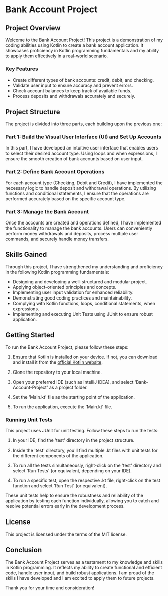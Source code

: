 # Bank Account Project

<!-- ![Bank Account Project](project_image.png) -->

## Project Overview

Welcome to the Bank Account Project! This project is a demonstration of my coding abilities using Kotlin to create a bank account application. It showcases proficiency in Kotlin programming fundamentals and my ability to apply them effectively in a real-world scenario.

### Key Features

- Create different types of bank accounts: credit, debit, and checking.
- Validate user input to ensure accuracy and prevent errors.
- Check account balances to keep track of available funds.
- Process deposits and withdrawals accurately and securely.

## Project Structure

The project is divided into three parts, each building upon the previous one:

### Part 1: Build the Visual User Interface (UI) and Set Up Accounts

In this part, I have developed an intuitive user interface that enables users to select their desired account type. Using loops and when expressions, I ensure the smooth creation of bank accounts based on user input.

### Part 2: Define Bank Account Operations

For each account type (Checking, Debit and Credit), I have implemented the necessary logic to handle deposit and withdrawal operations. By utilizing functions and conditional statements, I ensure that the operations are performed accurately based on the specific account type.

### Part 3: Manage the Bank Account

Once the accounts are created and operations defined, I have implemented the functionality to manage the bank accounts. Users can conveniently perform money withdrawals and deposits, process multiple user commands, and securely handle money transfers.

## Skills Gained

Through this project, I have strengthened my understanding and proficiency in the following Kotlin programming fundamentals:

- Designing and developing a well-structured and modular project.
- Applying object-oriented principles and concepts.
- Implementing user input validation for enhanced reliability.
- Demonstrating good coding practices and maintainability.
- Complying with Kotlin functions, loops, conditional statements, when expressions.
- Implementing and executing Unit Tests using JUnit to ensure robust application.

## Getting Started

To run the Bank Account Project, please follow these steps:

1. Ensure that Kotlin is installed on your device. If not, you can download and install it from the [official Kotlin website](https://kotlinlang.org/).

2. Clone the repository to your local machine.

3. Open your preferred IDE (such as IntelliJ IDEA), and select 'Bank-Account-Project' as a project folder.

4. Set the 'Main.kt' file as the starting point of the application.

5. To run the application, execute the 'Main.kt' file.

### Running Unit Tests

This project uses JUnit for unit testing. Follow these steps to run the tests:

1. In your IDE, find the 'test' directory in the project structure.

2. Inside the 'test' directory, you'll find multiple .kt files with unit tests for the different components of the application.

3. To run all the tests simultaneously, right-click on the 'test' directory and select 'Run Tests' (or equivalent, depending on your IDE).

4. To run a specific test, open the respective .kt file, right-click on the test function and select 'Run Test' (or equivalent).

These unit tests help to ensure the robustness and reliability of the application by testing each function individually, allowing you to catch and resolve potential errors early in the development process.

## License

This project is licensed under the terms of the MIT license.

## Conclusion

The Bank Account Project serves as a testament to my knowledge and skills in Kotlin programming. It reflects my ability to create functional and efficient code, handle user input, and build robust applications. I am proud of the skills I have developed and I am excited to apply them to future projects.

Thank you for your time and consideration!

